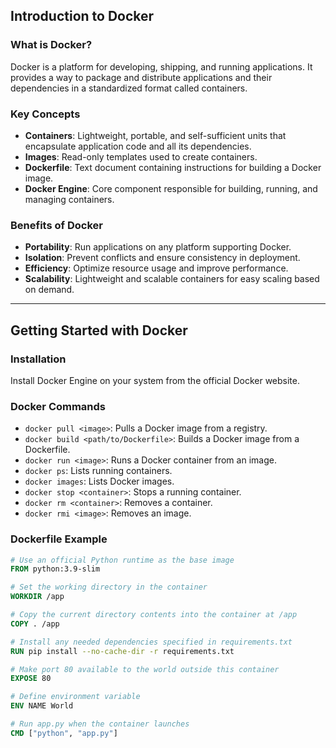 ## Introduction to Docker

### What is Docker?

Docker is a platform for developing, shipping, and running applications. It provides a way to package and distribute applications and their dependencies in a standardized format called containers.

### Key Concepts

- **Containers**: Lightweight, portable, and self-sufficient units that encapsulate application code and all its dependencies.
- **Images**: Read-only templates used to create containers.
- **Dockerfile**: Text document containing instructions for building a Docker image.
- **Docker Engine**: Core component responsible for building, running, and managing containers.

### Benefits of Docker

- **Portability**: Run applications on any platform supporting Docker.
- **Isolation**: Prevent conflicts and ensure consistency in deployment.
- **Efficiency**: Optimize resource usage and improve performance.
- **Scalability**: Lightweight and scalable containers for easy scaling based on demand.

---

## Getting Started with Docker

### Installation

Install Docker Engine on your system from the official Docker website.

### Docker Commands

- `docker pull <image>`: Pulls a Docker image from a registry.
- `docker build <path/to/Dockerfile>`: Builds a Docker image from a Dockerfile.
- `docker run <image>`: Runs a Docker container from an image.
- `docker ps`: Lists running containers.
- `docker images`: Lists Docker images.
- `docker stop <container>`: Stops a running container.
- `docker rm <container>`: Removes a container.
- `docker rmi <image>`: Removes an image.

### Dockerfile Example

```Dockerfile
# Use an official Python runtime as the base image
FROM python:3.9-slim

# Set the working directory in the container
WORKDIR /app

# Copy the current directory contents into the container at /app
COPY . /app

# Install any needed dependencies specified in requirements.txt
RUN pip install --no-cache-dir -r requirements.txt

# Make port 80 available to the world outside this container
EXPOSE 80

# Define environment variable
ENV NAME World

# Run app.py when the container launches
CMD ["python", "app.py"]
